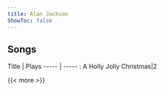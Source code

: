 ```yaml
---
title: Alan Jackson
ShowToc: false
---
```


## Songs
Title | Plays 
----- | ----- : 
A Holly Jolly Christmas|2

{{< more >}}